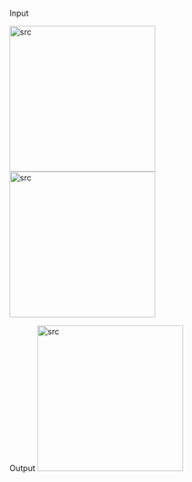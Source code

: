 Input 

<img width="256" alt="src" src="https://github.com/user-attachments/assets/2251efa9-5e4e-4338-aae3-f8243a96aa46" />

<img width="256" alt="src" src="https://github.com/user-attachments/assets/0b26e8e4-eaf8-44c5-ae39-e98d320c9730" />

Output
<img width="256" alt="src" src="https://github.com/user-attachments/assets/d9a61f51-fc5c-459b-8953-f6d7f46e484a" />


